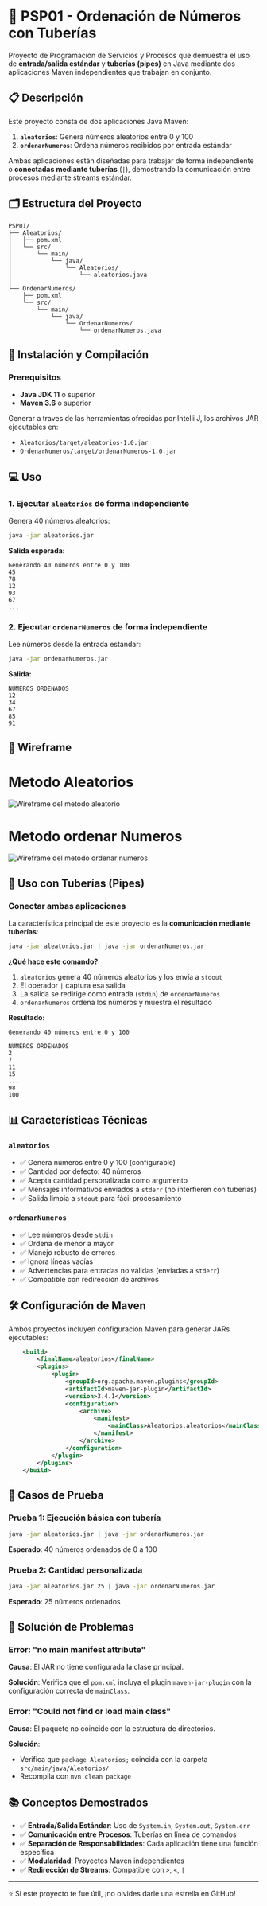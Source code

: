 # 🔢 PSP01 - Ordenación de Números con Tuberías

Proyecto de Programación de Servicios y Procesos que demuestra el uso de **entrada/salida estándar** y **tuberías (pipes)** en Java mediante dos aplicaciones Maven independientes que trabajan en conjunto.

## 📋 Descripción

Este proyecto consta de dos aplicaciones Java Maven:

1. **`aleatorios`**: Genera números aleatorios entre 0 y 100
2. **`ordenarNumeros`**: Ordena números recibidos por entrada estándar

Ambas aplicaciones están diseñadas para trabajar de forma independiente o **conectadas mediante tuberías** (`|`), demostrando la comunicación entre procesos mediante streams estándar.

## 🗂️ Estructura del Proyecto

```
PSP01/
├── Aleatorios/
│   ├── pom.xml
│   └── src/
│       └── main/
│           └── java/
│               └── Aleatorios/
│                   └── aleatorios.java
│
└── OrdenarNumeros/
    ├── pom.xml
    └── src/
        └── main/
            └── java/
                └── OrdenarNumeros/
                    └── ordenarNumeros.java
```

## 🚀 Instalación y Compilación

### Prerequisitos

- **Java JDK 11** o superior
- **Maven 3.6** o superior


Generar a traves de las herramientas ofrecidas por Intelli J, los archivos JAR ejecutables en:
- `Aleatorios/target/aleatorios-1.0.jar`
- `OrdenarNumeros/target/ordenarNumeros-1.0.jar`

## 💻 Uso

### 1. Ejecutar `aleatorios` de forma independiente

Genera 40 números aleatorios:

```bash
java -jar aleatorios.jar
```

**Salida esperada:**
```
Generando 40 números entre 0 y 100
45
78
12
93
67
...
```

### 2. Ejecutar `ordenarNumeros` de forma independiente

Lee números desde la entrada estándar:

```bash
java -jar ordenarNumeros.jar
```

**Salida:**
```
NÚMEROS ORDENADOS
12
34
67
85
91
```
## 🎨 Wireframe
# Metodo Aleatorios
![Wireframe del metodo aleatorio](PSP01/capturas/Captura-de-pantalla2025-10-03-130233.png)

# Metodo ordenar Numeros 
![Wireframe del metodo ordenar numeros](PSP01/capturas/Captura-de-pantalla-2025-10-03-130402.png)

## 🔗 Uso con Tuberías (Pipes)

### Conectar ambas aplicaciones

La característica principal de este proyecto es la **comunicación mediante tuberías**:

```bash
java -jar aleatorios.jar | java -jar ordenarNumeros.jar
```

**¿Qué hace este comando?**
1. `aleatorios` genera 40 números aleatorios y los envía a `stdout`
2. El operador `|` captura esa salida
3. La salida se redirige como entrada (`stdin`) de `ordenarNumeros`
4. `ordenarNumeros` ordena los números y muestra el resultado

**Resultado:**
```
Generando 40 números entre 0 y 100

NÚMEROS ORDENADOS
2
7
11
15
...
98
100
```

## 📊 Características Técnicas

### `aleatorios`

- ✅ Genera números entre 0 y 100 (configurable)
- ✅ Cantidad por defecto: 40 números
- ✅ Acepta cantidad personalizada como argumento
- ✅ Mensajes informativos enviados a `stderr` (no interfieren con tuberías)
- ✅ Salida limpia a `stdout` para fácil procesamiento

### `ordenarNumeros`

- ✅ Lee números desde `stdin`
- ✅ Ordena de menor a mayor
- ✅ Manejo robusto de errores
- ✅ Ignora líneas vacías
- ✅ Advertencias para entradas no válidas (enviadas a `stderr`)
- ✅ Compatible con redirección de archivos

## 🛠️ Configuración de Maven

Ambos proyectos incluyen configuración Maven para generar JARs ejecutables:

```xml
    <build>
        <finalName>aleatorios</finalName>
        <plugins>
            <plugin>
                <groupId>org.apache.maven.plugins</groupId>
                <artifactId>maven-jar-plugin</artifactId>
                <version>3.4.1</version>
                <configuration>
                    <archive>
                        <manifest>
                            <mainClass>Aleatorios.aleatorios</mainClass>
                        </manifest>
                    </archive>
                </configuration>
            </plugin>
        </plugins>
    </build>
```

## 🧪 Casos de Prueba

### Prueba 1: Ejecución básica con tubería
```bash
java -jar aleatorios.jar | java -jar ordenarNumeros.jar
```
**Esperado**: 40 números ordenados de 0 a 100

### Prueba 2: Cantidad personalizada
```bash
java -jar aleatorios.jar 25 | java -jar ordenarNumeros.jar
```
**Esperado**: 25 números ordenados

## 🐛 Solución de Problemas

### Error: "no main manifest attribute"

**Causa**: El JAR no tiene configurada la clase principal.

**Solución**: Verifica que el `pom.xml` incluya el plugin `maven-jar-plugin` con la configuración correcta de `mainClass`.

### Error: "Could not find or load main class"

**Causa**: El paquete no coincide con la estructura de directorios.

**Solución**: 
- Verifica que `package Aleatorios;` coincida con la carpeta `src/main/java/Aleatorios/`
- Recompila con `mvn clean package`

## 📚 Conceptos Demostrados

- ✅ **Entrada/Salida Estándar**: Uso de `System.in`, `System.out`, `System.err`
- ✅ **Comunicación entre Procesos**: Tuberías en línea de comandos
- ✅ **Separación de Responsabilidades**: Cada aplicación tiene una función específica
- ✅ **Modularidad**: Proyectos Maven independientes
- ✅ **Redirección de Streams**: Compatible con `>`, `<`, `|`
---

⭐ Si este proyecto te fue útil, ¡no olvides darle una estrella en GitHub!
